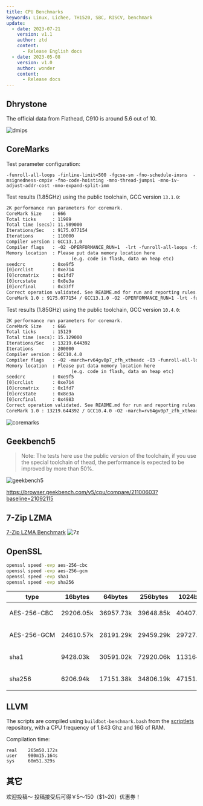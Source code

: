 ```yaml
---
title: CPU Benchmarks
keywords: Linux, Lichee, TH1520, SBC, RISCV, benchmark
update:
  - date: 2023-07-21
    version: v1.1
    author: ztd
    content:
      - Release English docs
  - date: 2023-05-08
    version: v1.0
    author: wonder
    content:
      - Release docs
---
```


## Dhrystone

The official data from Flathead, C910 is around 5.6 out of 10.

![dmips](./../../../../zh/lichee/th1520/lpi4a/assets/benchmark/dmips.png)  

## CoreMarks 

Test parameter configuration: 

`-funroll-all-loops -finline-limit=500 -fgcse-sm -fno-schedule-insns  -msignedness-cmpiv -fno-code-hoisting -mno-thread-jumps1 -mno-iv-adjust-addr-cost -mno-expand-split-imm`

Test results (1.85GHz) using the public toolchain, GCC version `13.1.0`:

```txt
2K performance run parameters for coremark.
CoreMark Size    : 666
Total ticks      : 11989
Total time (secs): 11.989000
Iterations/Sec   : 9175.077154
Iterations       : 110000
Compiler version : GCC13.1.0
Compiler flags   : -O2 -DPERFORMANCE_RUN=1  -lrt -funroll-all-loops -finline-limit=500 -fgcse-sm -fno-schedule-insns -msignedness-cmpiv -fno-code-hoisting -mno-thread-jumps1 -mno-iv-adjust-addr-cost -mno-expand-split-im
Memory location  : Please put data memory location here
                        (e.g. code in flash, data on heap etc)
seedcrc          : 0xe9f5
[0]crclist       : 0xe714
[0]crcmatrix     : 0x1fd7
[0]crcstate      : 0x8e3a
[0]crcfinal      : 0x33ff
Correct operation validated. See README.md for run and reporting rules.
CoreMark 1.0 : 9175.077154 / GCC13.1.0 -O2 -DPERFORMANCE_RUN=1 -lrt -funroll-all-loops -finline-limit=500 -fgcse-sm -fno-schedule-insns -msignedness-cmpiv -fno-code-hoisting -mno-thread-jumps1 -mno-iv-adjust-addr-cost -mno-expand-split-im / Heap
```

Test results (1.85GHz) using the public toolchain, GCC version `10.4.0`:

```txt
2K performance run parameters for coremark.
CoreMark Size    : 666
Total ticks      : 15129
Total time (secs): 15.129000
Iterations/Sec   : 13219.644392
Iterations       : 200000
Compiler version : GCC10.4.0
Compiler flags   : -O2 -march=rv64gv0p7_zfh_xtheadc -O3 -funroll-all-loops -finline-limit=500 -fgcse-sm -fno-schedule-insns  -msignedness-cmpiv -fno-code-hoisting -mno-thread-jumps1 -mno-iv-adjust-addr-cost -mno-expand-split-imm -DPERFORMANCE_RUN=1  -lrt
Memory location  : Please put data memory location here
                        (e.g. code in flash, data on heap etc)
seedcrc          : 0xe9f5
[0]crclist       : 0xe714
[0]crcmatrix     : 0x1fd7
[0]crcstate      : 0x8e3a
[0]crcfinal      : 0x4983
Correct operation validated. See README.md for run and reporting rules.
CoreMark 1.0 : 13219.644392 / GCC10.4.0 -O2 -march=rv64gv0p7_zfh_xtheadc -O3 -funroll-all-loops -finline-limit=500 -fgcse-sm -fno-schedule-insns  -msignedness-cmpiv -fno-code-hoisting -mno-thread-jumps1 -mno-iv-adjust-addr-cost -mno-expand-split-imm -DPERFORMANCE_RUN=1  -lrt / Heap
```

![coremarks](./../../../../zh/lichee/th1520/lpi4a/assets/benchmark/coremarks.png) 

## Geekbench5

> Note: The tests here use the public version of the toolchain, if you use the special toolchain of thead, the performance is expected to be improved by more than 50%.

![geekbench5](./../../../../zh/lichee/th1520/lpi4a/assets/benchmark/geekbench5.png) 

https://browser.geekbench.com/v5/cpu/compare/21100603?baseline=21092115

## 7-Zip LZMA 

[7-Zip LZMA Benchmark](https://7-cpu.com/)
![7z](./../../../../zh/lichee/th1520/lpi4a/assets/benchmark/7z.png) 

## OpenSSL

```bash
openssl speed -evp aes-256-cbc
openssl speed -evp aes-256-gcm
openssl speed -evp sha1
openssl speed -evp sha256
```

| type                                          | 16bytes   | 64bytes   | 256bytes  | 1024bytes  | 8192bytes  | 16384bytes |
| --------------------------------------------- | --------- | --------- | --------- | ---------- | ---------- | ---------- |
| <p style="white-space:nowrap">AES-256-CBC</p> | 29206.05k | 36957.73k | 39648.85k | 40407.72k  | 40624.13k  | 40768.21k  |
| <p style="white-space:nowrap">AES-256-GCM</p> | 24610.57k | 28191.29k | 29459.29k | 29727.06k  | 29911.72k  | 29949.95k  |
| <p style="white-space:nowrap">sha1</p>        | 9428.03k  | 30591.02k | 72920.06k | 113164.63k | 135271.77k | 137052.16k |
| <p style="white-space:nowrap">sha256</p>      | 6206.94k  | 17151.38k | 34806.19k | 47151.10k  | 52559.87k  | 53163.07k  |

## LLVM 

The scripts are compiled using `buildbot-benchmark.bash` from the [scriptlets](https://github.com/AOSC-Dev/scriptlets/tree/master/buildbot-benchmark) repository, with a CPU frequency of 1.843 Ghz and 16G of RAM.

Compilation time:
```text
real    265m50.172s
user    980m15.164s
sys     60m51.329s
```

## 其它

欢迎投稿～ 投稿接受后可得￥5～150（$1~20）优惠券！